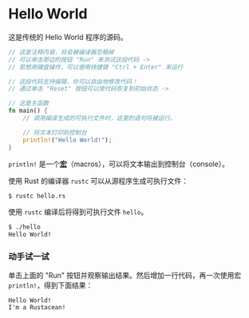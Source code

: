 # Hello World

这是传统的 Hello World 程序的源码。

```rust
// 这是注释内容，将会被编译器忽略掉
// 可以单击那边的按钮 "Run" 来测试这段代码 ->
// 若想用键盘操作，可以使用快捷键 "Ctrl + Enter" 来运行

// 这段代码支持编辑，你可以自由地修改代码！
// 通过单击 "Reset" 按钮可以使代码恢复到初始状态 ->

// 这是主函数
fn main() {
    // 调用编译生成的可执行文件时，这里的语句将被运行。

    // 将文本打印到控制台
    println!("Hello World!");
}
```

`println!` 是一个[**宏**][macros]（macros），可以将文本输出到控制台（console）。

使用 Rust 的编译器 `rustc` 可以从源程序生成可执行文件：

```bash
$ rustc hello.rs
```

使用 `rustc` 编译后将得到可执行文件 `hello`。

```bash
$ ./hello
Hello World!
```

### 动手试一试

单击上面的 "Run" 按钮并观察输出结果。然后增加一行代码，再一次使用宏 `println!`，得到下面结果：

```text
Hello World!
I'm a Rustacean!
```

[macros]: rust-tutorial/docs/macros.md
